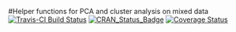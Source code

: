 #Helper functions for PCA and cluster analysis on mixed data
[![Travis-CI Build Status](https://travis-ci.org/zachmayer/convPkg.svg?branch=master)](https://travis-ci.org/zachmayer/convPkg)
[![CRAN_Status_Badge](http://www.r-pkg.org/badges/version/convPkg5)](http://cran.r-project.org/web/packages/convPkg5)
[![Coverage Status](https://img.shields.io/coveralls/zachmayer/convPkg.svg)](https://coveralls.io/r/zachmayer/convPkg?branch=master)
